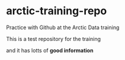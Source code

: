 # arctic-training-repo
Practice with Github at the Arctic Data training


This is a test repository for the training

and it has lotts of **good information**

